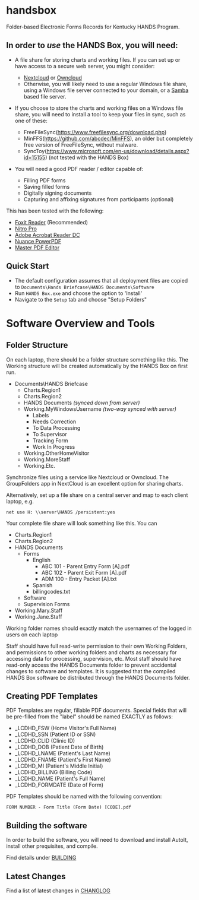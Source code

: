 # handsbox
Folder-based Electronic Forms Records for Kentucky HANDS Program.

## In order to *use* the HANDS Box, you will need:
- A file share for storing charts and working files. If you can set up 
  or have access to a secure web server, you might consider:
    - [Nextcloud](https://nextcloud.com/) or [Owncloud](https://owncloud.org/)
    - Otherwise, you will likely need to use a regular Windows file share,
      using a Windows file server connected to your domain, or a
      [Samba](https://www.samba.org/) based file server.
      
- If you choose to store the charts and working files on a Windows file share,
  you will need to install a tool to keep your files in sync, 
  such as one of these:
    - FreeFileSync(https://www.freefilesync.org/download.php)
    - MinFFS(https://github.com/abcdec/MinFFS), an older but completely 
      free version of FreeFileSync, without malware. 
    - SyncToy(https://www.microsoft.com/en-us/download/details.aspx?id=15155)
      (not tested with the HANDS Box)

- You will need a good PDF reader / editor capable of:
    - Filling PDF forms
    - Saving filled forms
    - Digitally signing documents
    - Capturing and affixing signatures from participants (optional)

This has been tested with the following:
- [Foxit Reader](https://www.foxitsoftware.com/pdf-reader/) (Recommended)
- [Nitro Pro](https://www.gonitro.com/)
- [Adobe Acrobat Reader DC](https://get.adobe.com/reader/)
- [Nuance PowerPDF](https://www.nuance.com/print-capture-and-pdf-solutions/pdf-and-document-conversion/power-pdf-converter.html)
- [Master PDF Editor](https://code-industry.net/masterpdfeditor/)

## Quick Start

- The default configuration assumes that all deployment files are copied to
  `Documents\Hands Briefcase\HANDS Documents\Software`
- Run `HANDS Box.exe` and choose the option to 'Install'
- Navigate to the `Setup` tab and choose "Setup Folders"

# Software Overview and Tools

## Folder Structure

On each laptop, there should be a folder structure something like this. The
Working structure will be created automatically by the HANDS Box on first run.

- Documents\HANDS Briefcase
  - Charts.Region1
  - Charts.Region2
  - HANDS Documents *(synced down from server)*
  - Working.MyWindowsUsername *(two-way synced with server)*
    - Labels
    - Needs Correction
    - To Data Processing
    - To Supervisor
    - Tracking Form
    - Work In Progress
  - Working.OtherHomeVisitor
  - Working.MoreStaff
  - Working.Etc.

Synchronize files using a service like Nextcloud or Owncloud. The
GroupFolders app in NextCloud is an excellent option for sharing charts.

Alternatively, set up a file share on a central server and map to each
client laptop, e.g.

    net use H: \\server\HANDS /persistent:yes

Your complete file share will look something like this. You can
  - Charts.Region1
  - Charts.Region2
  - HANDS Documents
    - Forms
      - English
        - ABC 101 - Parent Entry Form [A].pdf
        - ABC 102 - Parent Exit Form [A].pdf
        - ADM 100 - Entry Packet [A].txt
      - Spanish
      - billingcodes.txt
    - Software
    - Supervision Forms
  - Working.Mary.Staff
  - Working.Jane.Staff

Working folder names should exactly match the usernames of the logged in users
on each laptop

Staff should have full read-write permission to their own Working Folders,
and permissions to other working folders and charts as necessary for accessing
data for processing, supervision, etc. Most staff should have read-only access
the HANDS Documents folder to prevent accidental changes to software and
templates. It is suggested that the compiled HANDS Box software be distributed
through the HANDS Documents folder.

## Creating PDF Templates

PDF Templates are regular, fillable PDF documents. Special fields that will
be pre-filled from the "label" should be named EXACTLY as follows:

- _LCDHD_FSW (Home Visitor's Full Name)
- _LCDHD_SSN (Patient ID or SSN)
- _LCDHD_CLID (Clinic ID)
- _LCDHD_DOB (Patient Date of Birth)
- _LCDHD_LNAME (Patient's Last Name)
- _LCDHD_FNAME (Patient's First Name)
- _LCDHD_MI (Patient's Middle Initial)
- _LCDHD_BILLING (Billing Code)
- _LCDHD_NAME (Patient's Full Name)
- _LCDHD_FORMDATE (Date of Form)

PDF Templates should be named with the following convention:
```
FORM NUMBER - Form Title (Form Date) [CODE].pdf
```

## Building the software

In order to build the software, you will need to download
and install AutoIt, install other prequisites, and compile.

Find details under [BUILDING](BUILDING.md)

## Latest Changes
Find a list of latest changes in [CHANGLOG](CHANGELOG.md)
